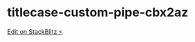 # titlecase-custom-pipe-cbx2az

[Edit on StackBlitz ⚡️](https://stackblitz.com/edit/titlecase-custom-pipe-cbx2az)